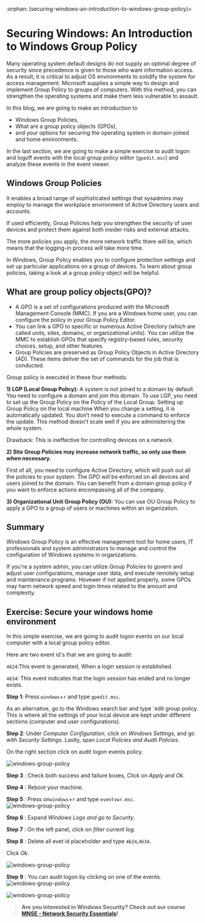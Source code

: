 :orphan:
(securing-windows-an-introduction-to-windows-group-policy)=

# Securing Windows: An Introduction to Windows Group Policy

Many operating system default designs do not supply an optimal degree of security since precedence is given to those who want information access. As a result, it is critical to adjust OS environments to solidify the system for access management. Microsoft supplies a simple way to design and implement Group Policy to groups of computers. With this method, you can strengthen the operating systems and make them less vulnerable to assault.

In this blog, we are going to make an introduction to

- Windows Group Policies,
- What are a group policy objects (GPOs),
- and your options for securing the operating system in domain-joined and home environments.

In the last section, we are going to make a simple exercise to audit logon and logoff events with the local group policy editor (`gpedit.msc`) and analyze these events in the event viewer.

## Windows Group Policies

It enables a broad range of sophisticated settings that sysadmins may employ to manage the workplace environment of Active Directory users and accounts.

If used efficiently, Group Policies help you strengthen the security of user devices and protect them against both insider risks and external attacks.

The more policies you apply, the more network traffic there will be, which means that the logging-in process will take more time.

In Windows, Group Policy enables you to configure protection settings and set up particular applications on a group of devices. To learn about group policies, taking a look at a group policy object will be helpful.

## What are group policy objects(GPO)?

- A GPO is a set of configurations produced with the Microsoft Management Console (MMC). If you are a Windows home user, you can configure the policy in your Group Policy Editor.
- You can link a GPO to specific or numerous Active Directory (which are called units, sites, domains, or organizational units). You can utilize the MMC to establish GPOs that specify registry-based rules, security choices, setup, and other features.
- Group Policies are preserved as Group Policy Objects in Active Directory (AD). These items deliver the set of commands for the job that is conducted.

Group policy is executed in these four methods:

**1) LGP (Local Group Policy):** A system is not joined to a domain by default. You need to configure a domain and join this domain. To use LGP, you need to set up the Group Policy on the Policy of the Local Group. Setting up Group Policy on the local machine When you change a setting, it is automatically updated. You don’t need to execute a command to enforce the update. This method doesn’t scale well if you are administering the whole system.

Drawback: This is ineffective for controlling devices on a network.

**2) Site Group Policies may increase network traffic, so only use them when necessary.**

First of all, you need to configure Active Directory, which will push out all the policies to your system. The GPO will be enforced on all devices and users joined to the domain. You can benefit from a domain group policy if you want to enforce actions encompassing all of the company.

**3) Organizational Unit Group Policy (OU):** You can use OU Group Policy to apply a GPO to a group of users or machines within an organization.

## Summary

Windows Group Policy is an effective management tool for home users, IT professionals and system administrators to manage and control the configuration of Windows systems in organizations.

If you're a system admin, you can utilize Group Policies to govern and adjust user configurations, manage user data, and execute remotely setup and maintenance programs.
Hovewer if not applied properly, some GPOs may harm network speed and login times related to the amount and complexity.

## Exercise: Secure your windows home environment

In this simple exercise, we are going to audit logon events on our local computer with a local group policy editor.

Here are two event id's that we are going to audit:

`4624`:This event is generated, When a login session is established.

`4634`: This event indicates that the login session has ended and no longer exists.

**Step 1**: Press `windows`+`r` and type `gpedit.msc`.

As an alternative, go to the Windows search bar and type `edit group policy.
This is where all the settings of your local device are kept under different sections (computer and user configurations).

**Step 2**: Under _Computer Configuration_, click on _Windows Settings_, and go with _Security Settings_. Lastly, span _Local Policies and Audit Policies_.

On the right section click on audit logon events policy.

![windows-group-policy](images/image17.png)

**Step 3** : Check both success and failure boxes, Click on _Apply_ and _Ok_.

**Step 4** : Reboot your machine.

**Step 5** : Press on`windows`+`r` and type `eventvwr.msc`.
![windows-group-policy](images/image18.png)

**Step 6** : Expand _Windows Logs and go to Security_.

**Step 7** : On the left panel, click on _filter current log_.

**Step 8** : Delete all evet id placeholder and type `4624`,`4634`.

Click _Ok_.

![windows-group-policy](images/image19.png)

**Step 9** : You can audit logon by clicking on one of the events.
![windows-group-policy](images/image20.png)

![windows-group-policy](images/image21.png)

> **Are you interested in Windows Security? Check out our course [MNSE - Network Security Essentials](https://www.mosse-institute.com/certifications/mnse-network-security-essentials.html)!**
